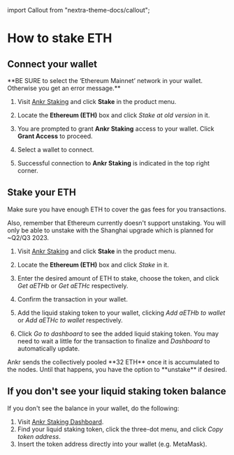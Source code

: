 import Callout from "nextra-theme-docs/callout";

# How to stake ETH

## Connect your wallet

<Callout type="warning" emoji="❗">
**BE SURE to select the ‘Ethereum Mainnet’ network in your wallet. Otherwise you get an error message.**
</Callout>

1. Visit [Ankr Staking](https://www.ankr.com/staking/) and click **Stake** in the product menu.

2. Locate the **Ethereum (ETH)** box and click *Stake at old version* in it.

3. You are prompted to grant **Ankr Staking** access to your wallet. Click **Grant Access** to proceed.

4. Select a wallet to connect.

5. Successful connection to **Ankr Staking** is indicated in the top right corner.

## Stake your ETH

<Callout>
Make sure you have enough ETH to cover the gas fees for you transactions.

Also, remember that Ethereum currently doesn't support unstaking. You will only be able to unstake with the Shanghai upgrade which is planned for ~Q2/Q3 2023.
</Callout>

1. Visit [Ankr Staking](https://www.ankr.com/staking/) and click **Stake** in the product menu. 

2. Locate the **Ethereum (ETH)** box and click *Stake* in it.

3. Enter the desired amount of ETH to stake, choose the token, and click *Get aETHb* or *Get aETHc* respectively.

4. Confirm the transaction in your wallet.

5. Add the liquid staking token to your wallet, clicking *Add aETHb to wallet* or *Add aETHc to wallet* respectively.

6. Click *Go to dashboard* to see the added liquid staking token. You may need to wait a little for the transaction to finalize and *Dashboard* to automatically update. 

<Callout>
Ankr sends the collectively pooled **32 ETH** once it is accumulated to the nodes. Until that happens, you have the option to **unstake** if desired.
</Callout>

## If you don't see your liquid staking token balance

If you don't see the balance in your wallet, do the following:

1. Visit [Ankr Staking Dashboard](https://www.ankr.com/staking/dashboard).
2. Find your liquid staking token, click the three-dot menu, and click *Copy token address*.
3. Insert the token address directly into your wallet (e.g. MetaMask).

